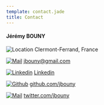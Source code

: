 ```yaml
---
template: contact.jade
title: Contact
---
```


#### Jérémy BOUNY

![Location](/makerelative/en/images/icons/location.png)
Clermont-Ferrand, France

[![Mail](/makerelative/en/images/icons/mail.png)][mail]
[jbouny@gmail.com][mail]

[![Linkedin](/makerelative/en/images/icons/linkedin.png)][linkedin]
[Linkedin][linkedin]

[![Github](/makerelative/en/images/icons/github.png)][github]
[github.com/jbouny][github]

[![Mail](/makerelative/en/images/icons/twitter.png)][twitter]
[twitter.com/jbouny][twitter]


[mail]: mailto:jbouny@gmail.com
[linkedin]: https://fr.linkedin.com/in/jbouny
[twitter]: https://twitter.com/JBouny
[github]: https://github.com/jbouny